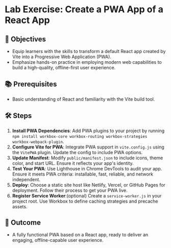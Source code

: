 # Lab Exercise: Create a PWA App of a React App 

## 🎯 Objectives

- Equip learners with the skills to transform a default React app created by Vite into a Progressive Web Application (PWA).
- Emphasize hands-on practice in employing modern web capabilities to build a high-quality, offline-first user experience.

## 📚 Prerequisites

- Basic understanding of React and familiarity with the Vite build tool.

## 🛠 Steps

1. **Install PWA Dependencies**: Add PWA plugins to your project by running `npm install workbox-core workbox-routing workbox-strategies workbox-webpack-plugin`.
2. **Configure Vite for PWA**: Integrate PWA support in `vite.config.js` using the `VitePWA` plugin. Update the config to include PWA options.
3. **Update Manifest**: Modify `public/manifest.json` to include icons, theme color, and start URL. Ensure it reflects your app's identity.
4. **Test Your PWA**: Use Lighthouse in Chrome DevTools to audit your app. Ensure it meets PWA criteria: installable, fast, reliable, and network independent.
5. **Deploy**: Choose a static site host like Netlify, Vercel, or GitHub Pages for deployment. Follow their process to get your PWA live.
6. **Register Service Worker**:(optional) Create a `service-worker.js` in your project root. Use Workbox to define caching strategies and precache assets.

## 🎉 Outcome

- A fully functional PWA based on a React app, ready to deliver an engaging, offline-capable user experience.
